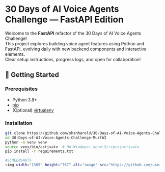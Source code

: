 # 30 Days of AI Voice Agents Challenge — FastAPI Edition

Welcome to the **FastAPI** refactor of the 30 Days of AI Voice Agents Challenge!  
This project explores building voice agent features using Python and FastAPI, evolving daily with new backend components and interactive elements.  
Clear setup instructions, progress logs, and open for collaboration!

## 🚀 Getting Started

### Prerequisites

- Python 3.8+
- [pip](https://pip.pypa.io/en/stable/)
- (Optional) [virtualenv](https://virtualenv.pypa.io/en/latest/)

### Installation

```bash
git clone https://github.com/shanharold/30-Days-of-AI-Voice-Agents-Challenge-MurfAI.git
cd 30-Days-of-AI-Voice-Agents-Challenge-MurfAI
python -m venv venv
source venv/bin/activate  # On Windows: venv\Scripts\activate
pip install -r requirements.txt

#SCREENSHOTS
<img width="1365" height="767" alt="image" src="https://github.com/user-attachments/assets/c1cebc41-9532-4ffa-8fad-d4bf3dbef7c7" />
